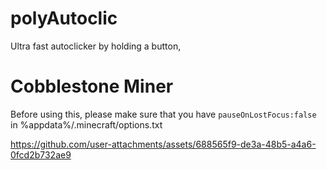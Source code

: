 # polyAutoclic
Ultra fast autoclicker by holding a button,

# Cobblestone Miner
Before using this, please make sure that you have `pauseOnLostFocus:false` in %appdata%/.minecraft/options.txt

https://github.com/user-attachments/assets/688565f9-de3a-48b5-a4a6-0fcd2b732ae9
